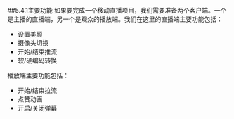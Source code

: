 ##5.4.1主要功能
如果要完成一个移动直播项目，我们需要准备两个客户端。一个是主播的直播端，另一个是观众的播放端。我们在这里的直播端主要功能包括：
* 设置美颜
* 摄像头切换
* 开始/结束推流
* 软/硬编码转换

播放端主要功能包括：
* 开始/结束拉流
* 点赞动画
* 开启/关闭弹幕